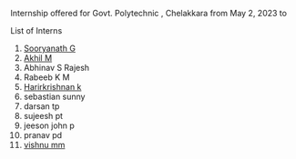 Internship offered for Govt. Polytechnic , Chelakkara from May 2, 2023 to 



List of Interns
1. [Sooryanath G](https://github.com/sooryanath1/Internship1.git)
2. [Akhil M](https://github.com/sooryanath1/Internship1.git)
3. Abhinav S Rajesh
4. Rabeeb K M
5. [Harirkrishnan k](https://github.com/Harikrishnankanjingattu/DAY1/blob/main/day1.md)
6. sebastian sunny
7. darsan tp
8. sujeesh pt
9. jeeson john p
10. pranav pd
11. [vishnu mm](https://github.com/vishnummVmm/Internship/blob/main/Index.md)

